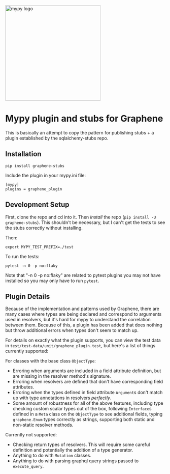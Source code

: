 <img src="http://mypy-lang.org/static/mypy_light.svg" alt="mypy logo" width="300px"/>

Mypy plugin and stubs for Graphene
====================================

This is basically an attempt to copy the pattern for publishing stubs + a plugin established by the sqlalchemy-stubs repo.

## Installation
`pip install graphene-stubs`

Include the plugin in your mypy.ini file:
```
[mypy]
plugins = graphene_plugin
```

## Development Setup

First, clone the repo and cd into it. Then _install_ the repo (`pip install -U graphene-stubs`). This shouldn't be necessary, but I can't get the tests to see the stubs correctly without installing.

Then:
```
export MYPY_TEST_PREFIX=./test
```

To run the tests:
```
pytest -n 0 -p no:flaky
```

Note that "-n 0 -p no:flaky" are related to pytest plugins you may not have installed so you may only have to run `pytest`.

## Plugin Details
Because of the implementation and patterns used by Graphene, there are many cases where types are being declared and correspond to arguments used in resolvers, but it's hard for mypy to understand the correlation between them. Because of this, a plugin has been added that does nothing but throw additional errors when types don't seem to match up.

For details on exactly what the plugin supports, you can view the test data in `test/test-data/unit/graphene_plugin.test`, but here's a list of things currently supported:

For classes with the base class `ObjectType`:
- Erroring when arguments are included in a field attribute definition, but are missing in the resolver method's signature.
- Erroring when resolvers are defined that don't have corresponding field attributes.
- Erroring when the types defined in field attribute `Argument`s don't match up with type annotations in resolvers *perfectly*.
- Some amount of robustness for all of the above features, including type checking custom scalar types out of the box, following `Interface`s defined in a `Meta` class on the `ObjectType` to see additional fields, typing `graphene.Enum` types correctly as strings, supporting both static and non-static resolver methods.


Currently not supported:
- Checking return types of resolvers. This will require some careful definition and potentially the addition of a type generator.
- Anything to do with `Mutation` classes.
- Anything to do with parsing graphql query strings passed to `execute_query`.
